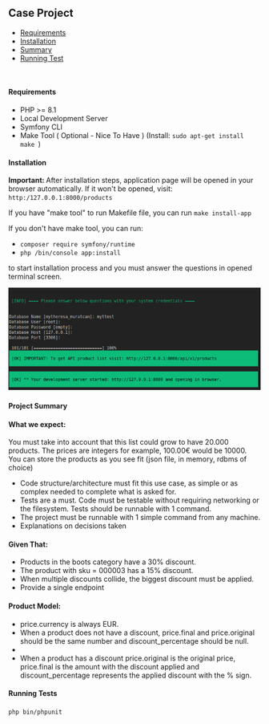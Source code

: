 <h2>Case Project</h2>

<ul>
    <li><a href="#reqs">Requirements</a></li>
    <li><a href="#installation">Installation</a></li>
    <li><a href="#summary">Summary</a></li>
    <li><a href="#tests">Running Test</a></li>
</ul>
<br>
<div id="reqs">
    <h4>Requirements</h4>
    <ul>
        <li>PHP >= 8.1 </li>
        <li>Local Development Server</li>
        <li>Symfony CLI </li>
        <li> Make Tool ( Optional - Nice To Have ) (Install: <code>sudo apt-get install make </code>)</li>
    </ul>
</div>
<div id="installation">
    <h4>Installation</h4>
    <p>
        <b>Important: </b> After installation steps, application page will be opened in your browser automatically. If it won't be opened, visit: <code>http:/127.0.0.1:8000/products</code>
    </p>
    <p>If you have "make tool" to run Makefile file, you can run <code>make install-app</code></p>
    <p>If you don't have make tool, you can run: </p> 
    <ul>
        <li><code>composer require symfony/runtime</code></li>
        <li><code>php /bin/console app:install</code></li>
    </ul>
    <p>to start installation process and you must answer the questions in opened terminal screen.</p>
    <img src="./qsts.png" style="width=100%; max-height:250px"/>
</div>
<div id="summary">
   <h4>Project Summary</h4>
    <p>
        <h4>What we expect: </h4>
         <p>
            You must take into account that this list could grow to have 20.000 products.
            The prices are integers for example, 100.00€ would be 10000.
            You can store the products as you see fit (json file, in memory, rdbms of choice)
        </p>
        <ul>
            <li>
                Code structure/architecture must fit this use case, as simple or as complex needed to complete what is asked for.
            </li>
            <li>
                Tests are a must. Code must be testable without requiring networking or the filesystem. Tests should be runnable with 1 command.
            </li>
            <li>The project must be runnable with 1 simple command from any machine.</li>
            <li>Explanations on decisions taken</li>
        </ul>
         <p>
            <h4>Given That: </h4>
            <ul>
                <li>Products in the boots category have a 30% discount.</li>
                <li>The product with sku = 000003 has a 15% discount.</li>
                <li>When multiple discounts collide, the biggest discount must be applied.</li>
                <li>Provide a single endpoint</li>
            </ul>
        </p>
         <p>
            <h4>Product Model: </h4>
            <ul>
                <li>price.currency is always EUR.</li>
                <li>When a product does not have a discount, price.final and price.original should be the   same number and discount_percentage should be null.</li>
                <li></li>
                <li>When a product has a discount price.original is the original price, price.final is the amount with the discount applied and discount_percentage represents the applied discount with the % sign.</li>
            </ul>
        </p>
    </p>
</div>
<div id="tests">
    <h4>Running Tests</h4>
    <code>php bin/phpunit</code>
</div>